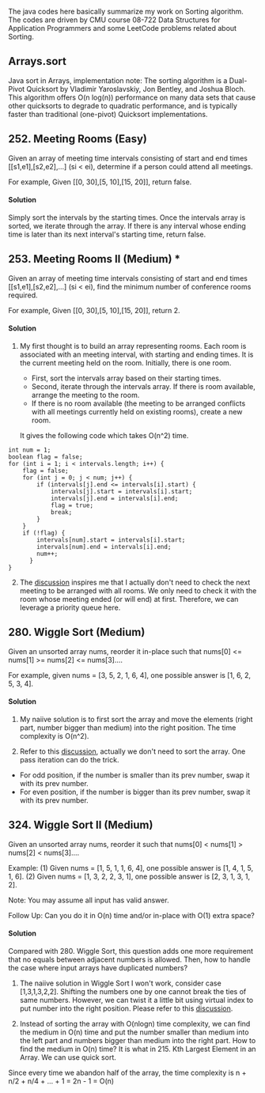 The java codes here basically summarize my work on Sorting algorithm. The codes are driven by CMU course 08-722 Data Structures for Application Programmers and some LeetCode problems related about Sorting.

## Arrays.sort
Java sort in Arrays, implementation note: The sorting algorithm is a Dual-Pivot Quicksort by Vladimir Yaroslavskiy, Jon Bentley, and Joshua Bloch. This algorithm offers O(n log(n)) performance on many data sets that cause other quicksorts to degrade to quadratic performance, and is typically faster than traditional (one-pivot) Quicksort implementations.

## 252. Meeting Rooms (Easy)
Given an array of meeting time intervals consisting of start and end times [[s1,e1],[s2,e2],...] (si < ei), determine if a person could attend all meetings.

For example,
Given [[0, 30],[5, 10],[15, 20]],
return false.

#### Solution
Simply sort the intervals by the starting times. Once the intervals array is sorted, we iterate through the array.
If there is any interval whose ending time is later than its next interval's starting time, return false.

## 253. Meeting Rooms II (Medium) *
Given an array of meeting time intervals consisting of start and end times [[s1,e1],[s2,e2],...] (si < ei), find the minimum number of conference rooms required.

For example,
Given [[0, 30],[5, 10],[15, 20]],
return 2.

#### Solution
1. My first thought is to build an array representing rooms. Each room is associated with an meeting interval, with starting and ending times. It is the current meeting held on the room. Initially, there is one room.
    - First, sort the intervals array based on their starting times.
    - Second, iterate through the intervals array. If there is room available, arrange the meeting to the room.
    - If there is no room available (the meeting to be arranged conflicts with all meetings currently held on existing rooms), create a new room.

    It gives the following code which takes O(n^2) time.
  ~~~~
  int num = 1;
  boolean flag = false;
  for (int i = 1; i < intervals.length; i++) {
      flag = false;
      for (int j = 0; j < num; j++) {
          if (intervals[j].end <= intervals[i].start) {
              intervals[j].start = intervals[i].start;
              intervals[j].end = intervals[i].end;
              flag = true;
              break;
          }
      }
      if (!flag) {
          intervals[num].start = intervals[i].start;
          intervals[num].end = intervals[i].end;
          num++;
        }
  }
  ~~~~

2. The [discussion](https://discuss.leetcode.com/topic/20958/ac-java-solution-using-min-heap) inspires me that I actually don't need to check the next meeting to be arranged with all rooms. We only need to check it with the room whose meeting ended (or will end) at first. Therefore, we can leverage a priority queue here.

## 280. Wiggle Sort (Medium)
Given an unsorted array nums, reorder it in-place such that nums[0] <= nums[1] >= nums[2] <= nums[3]....

For example, given nums = [3, 5, 2, 1, 6, 4], one possible answer is [1, 6, 2, 5, 3, 4].

#### Solution
1. My naiive solution is to first sort the array and move the elements (right part, number bigger than medium) into the right position. The time complexity is O(n^2).

2. Refer to this [discussion](https://discuss.leetcode.com/topic/23871/java-o-n-solution), actually we don't need to sort the array. One pass iteration can do the trick.
  * For odd position, if the number is smaller than its prev number, swap it with its prev number.
  * For even position, if the number is bigger than its prev number, swap it with its prev number.

## 324. Wiggle Sort II (Medium)
Given an unsorted array nums, reorder it such that nums[0] < nums[1] > nums[2] < nums[3]....

Example:
(1) Given nums = [1, 5, 1, 1, 6, 4], one possible answer is [1, 4, 1, 5, 1, 6].
(2) Given nums = [1, 3, 2, 2, 3, 1], one possible answer is [2, 3, 1, 3, 1, 2].

Note:
You may assume all input has valid answer.

Follow Up:
Can you do it in O(n) time and/or in-place with O(1) extra space?

#### Solution
Compared with 280. Wiggle Sort, this question adds one more requirement that no equals between adjacent numbers is allowed. Then, how to handle the case where input arrays have duplicated numbers?

1. The naiive solution in Wiggle Sort I won't work, consider case [1,3,1,3,2,2]. Shifting the numbers one by one cannot break the ties of same numbers. However, we can twist it a little bit using virtual index to put number into the right position. Please refer to this [discussion](https://discuss.leetcode.com/topic/41464/step-by-step-explanation-of-index-mapping-in-java/2).

2. Instead of sorting the array with O(nlogn) time complexity, we can find the medium in O(n) time and put the number smaller than medium into the left part and numbers bigger than medium into the right part. How to find the medium in O(n) time? It is what in 215. Kth Largest Element in an Array. We can use quick sort.

  Since every time we abandon half of the array, the time complexity is n + n/2 + n/4 + ... + 1 = 2n - 1 = O(n)
